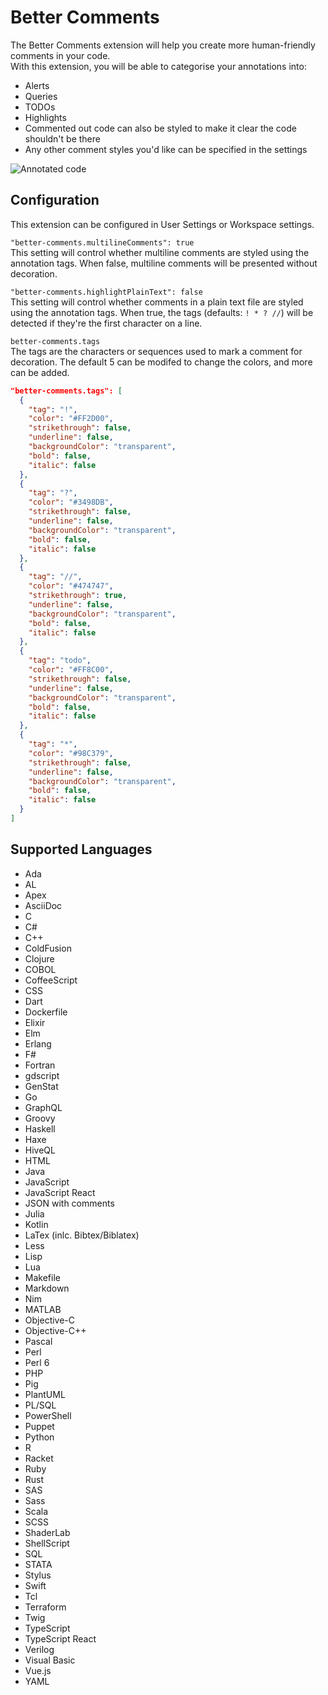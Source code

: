 # Better Comments

The Better Comments extension will help you create more human-friendly comments in your code.  
With this extension, you will be able to categorise your annotations into:
* Alerts
* Queries
* TODOs
* Highlights
* Commented out code can also be styled to make it clear the code shouldn't be there
* Any other comment styles you'd like can be specified in the settings

![Annotated code](images/better-comments.PNG)

## Configuration

This extension can be configured in User Settings or Workspace settings.


`"better-comments.multilineComments": true`  
 This setting will control whether multiline comments are styled using the annotation tags.
 When false, multiline comments will be presented without decoration.

`"better-comments.highlightPlainText": false`  
This setting will control whether comments in a plain text file are styled using the annotation tags.
When true, the tags (defaults: `! * ? //`) will be detected if they're the first character on a line.

`better-comments.tags`  
The tags are the characters or sequences used to mark a comment for decoration.
The default 5 can be modifed to change the colors, and more can be added.

```json
"better-comments.tags": [
  {
    "tag": "!",
    "color": "#FF2D00",
    "strikethrough": false,
    "underline": false,
    "backgroundColor": "transparent",
    "bold": false,
    "italic": false
  },
  {
    "tag": "?",
    "color": "#3498DB",
    "strikethrough": false,
    "underline": false,
    "backgroundColor": "transparent",
    "bold": false,
    "italic": false
  },
  {
    "tag": "//",
    "color": "#474747",
    "strikethrough": true,
    "underline": false,
    "backgroundColor": "transparent",
    "bold": false,
    "italic": false
  },
  {
    "tag": "todo",
    "color": "#FF8C00",
    "strikethrough": false,
    "underline": false,
    "backgroundColor": "transparent",
    "bold": false,
    "italic": false
  },
  {
    "tag": "*",
    "color": "#98C379",
    "strikethrough": false,
    "underline": false,
    "backgroundColor": "transparent",
    "bold": false,
    "italic": false
  }
]
```

## Supported Languages

* Ada
* AL
* Apex
* AsciiDoc
* C
* C#
* C++
* ColdFusion
* Clojure
* COBOL
* CoffeeScript
* CSS
* Dart
* Dockerfile
* Elixir
* Elm
* Erlang
* F#
* Fortran
* gdscript
* GenStat
* Go
* GraphQL
* Groovy
* Haskell
* Haxe
* HiveQL
* HTML
* Java
* JavaScript
* JavaScript React
* JSON with comments
* Julia
* Kotlin
* LaTex (inlc. Bibtex/Biblatex)
* Less
* Lisp
* Lua
* Makefile
* Markdown
* Nim
* MATLAB
* Objective-C
* Objective-C++
* Pascal
* Perl
* Perl 6
* PHP
* Pig
* PlantUML
* PL/SQL
* PowerShell
* Puppet
* Python
* R
* Racket
* Ruby
* Rust
* SAS
* Sass
* Scala
* SCSS
* ShaderLab
* ShellScript
* SQL
* STATA
* Stylus
* Swift
* Tcl
* Terraform
* Twig
* TypeScript
* TypeScript React
* Verilog
* Visual Basic
* Vue.js
* YAML
